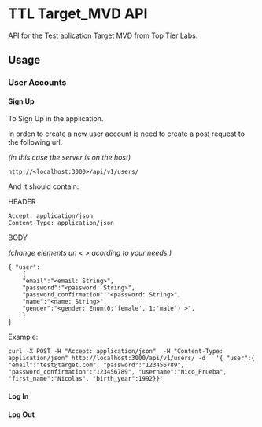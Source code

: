 # TTL Target_MVD API

API for the Test aplication Target MVD from Top Tier Labs.

## Usage

### User Accounts

#### Sign Up
To Sign Up in the application.

In orden to create a new user account is need to create a post request to the following url.

_(in this case the server is on the host)_

```
http://<localhost:3000>/api/v1/users/
```

And it should contain:

HEADER
```
Accept: application/json
Content-Type: application/json
```
BODY

_(change elements un < > acording to your needs.)_

```
{ "user":
    { 
    "email":"<email: String>",
    "password":"<password: String>",
    "password_confirmation":"<password: String>",
    "name":"<name: String>",
    "gender":"<gender: Enum(0:'female', 1:'male') >",
    }
}
```

Example:
```
curl -X POST -H "Accept: application/json"  -H "Content-Type: application/json" http://localhost:3000/api/v1/users/ -d   '{ "user":{ "email":"test@target.com", "password":"123456789", "password_confirmation":"123456789", "username":"Nico_Prueba", "first_name":"Nicolas", "birth_year":1992}}'
```


#### Log In

#### Log Out
